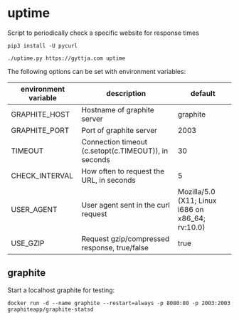 # uptime

Script to periodically check a specific website for response times

```
pip3 install -U pycurl
```


```
./uptime.py https://gyttja.com uptime
```

The following options can be set with environment variables:

| environment variable | description | default |
|----------|-------------|---------|
| GRAPHITE_HOST | Hostname of graphite server | graphite |
| GRAPHITE_PORT | Port of graphite server| 2003 |
| TIMEOUT | Connection timeout (c.setopt(c.TIMEOUT)), in seconds | 30 |
| CHECK_INTERVAL | How often to request the URL, in seconds | 5 |
| USER_AGENT | User agent sent in the curl request | Mozilla/5.0 (X11; Linux i686 on x86_64; rv:10.0) |
| USE_GZIP | Request gzip/compressed response, true/false | true |


## graphite

Start a localhost graphite for testing:

```
docker run -d --name graphite --restart=always -p 8080:80 -p 2003:2003 graphiteapp/graphite-statsd
```
